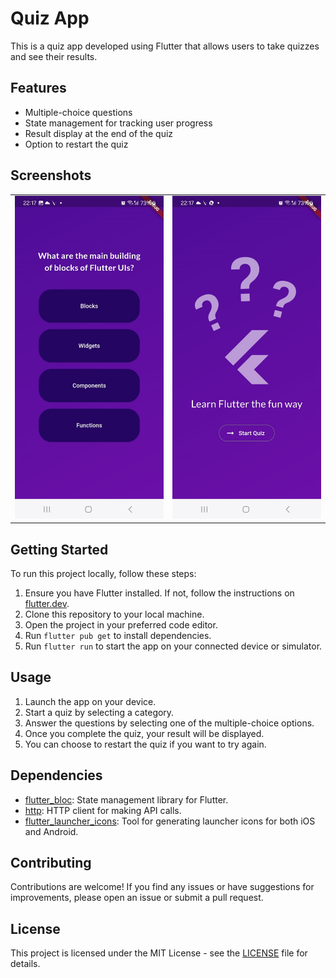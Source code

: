 # Quiz App

This is a quiz app developed using Flutter that allows users to take quizzes and see their results.

## Features

- Multiple-choice questions
- State management for tracking user progress
- Result display at the end of the quiz
- Option to restart the quiz

## Screenshots
<table>
  <tr>
    <td align="center"><img src="https://github.com/Syed-Abdullah-G/quiz-app/blob/main/WhatsApp%20Image%202024-05-13%20at%2010.18.44%20PM(1).jpeg?raw=true" alt="Screenshot 1"></td>
    <td align="center"><img src="https://github.com/Syed-Abdullah-G/quiz-app/blob/main/WhatsApp%20Image%202024-05-13%20at%2010.18.44%20PM.jpeg?raw=true" alt="Screenshot 2"></td>
  </tr>
</table>


## Getting Started

To run this project locally, follow these steps:

1. Ensure you have Flutter installed. If not, follow the instructions on [flutter.dev](https://flutter.dev/docs/get-started/install).
2. Clone this repository to your local machine.
3. Open the project in your preferred code editor.
4. Run `flutter pub get` to install dependencies.
5. Run `flutter run` to start the app on your connected device or simulator.

## Usage

1. Launch the app on your device.
2. Start a quiz by selecting a category.
3. Answer the questions by selecting one of the multiple-choice options.
4. Once you complete the quiz, your result will be displayed.
5. You can choose to restart the quiz if you want to try again.

## Dependencies

- [flutter_bloc](https://pub.dev/packages/flutter_bloc): State management library for Flutter.
- [http](https://pub.dev/packages/http): HTTP client for making API calls.
- [flutter_launcher_icons](https://pub.dev/packages/flutter_launcher_icons): Tool for generating launcher icons for both iOS and Android.

## Contributing

Contributions are welcome! If you find any issues or have suggestions for improvements, please open an issue or submit a pull request.

## License

This project is licensed under the MIT License - see the [LICENSE](LICENSE) file for details.
